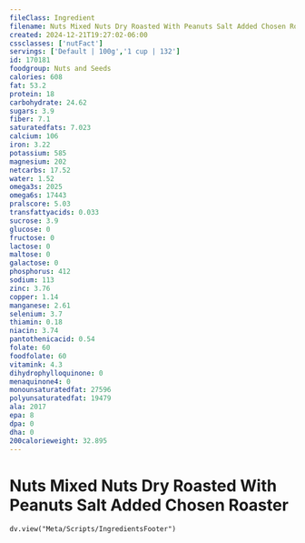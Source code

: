 ```yaml
---
fileClass: Ingredient
filename: Nuts Mixed Nuts Dry Roasted With Peanuts Salt Added Chosen Roaster
created: 2024-12-21T19:27:02-06:00
cssclasses: ['nutFact']
servings: ['Default | 100g','1 cup | 132']
id: 170181
foodgroup: Nuts and Seeds
calories: 608
fat: 53.2
protein: 18
carbohydrate: 24.62
sugars: 3.9
fiber: 7.1
saturatedfats: 7.023
calcium: 106
iron: 3.22
potassium: 585
magnesium: 202
netcarbs: 17.52
water: 1.52
omega3s: 2025
omega6s: 17443
pralscore: 5.03
transfattyacids: 0.033
sucrose: 3.9
glucose: 0
fructose: 0
lactose: 0
maltose: 0
galactose: 0
phosphorus: 412
sodium: 113
zinc: 3.76
copper: 1.14
manganese: 2.61
selenium: 3.7
thiamin: 0.18
niacin: 3.74
pantothenicacid: 0.54
folate: 60
foodfolate: 60
vitamink: 4.3
dihydrophylloquinone: 0
menaquinone4: 0
monounsaturatedfat: 27596
polyunsaturatedfat: 19479
ala: 2017
epa: 8
dpa: 0
dha: 0
200calorieweight: 32.895
---
```


# Nuts Mixed Nuts Dry Roasted With Peanuts Salt Added Chosen Roaster

```dataviewjs
dv.view("Meta/Scripts/IngredientsFooter")
```